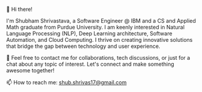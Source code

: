 👋 Hi there! 

I'm Shubham Shrivastava, a Software Engineer @ IBM and a CS and Applied Math graduate from Purdue University. I am keenly interested in Natural Language Processing (NLP), Deep Learning architecture, Software Automation, and Cloud Computing. I thrive on creating innovative solutions that bridge the gap between technology and user experience.

💬 Feel free to contact me for collaborations, tech discussions, or just for a chat about any topic of interest. Let's connect and make something awesome together!

📫 How to reach me: shub.shrivas17@gmail.com

